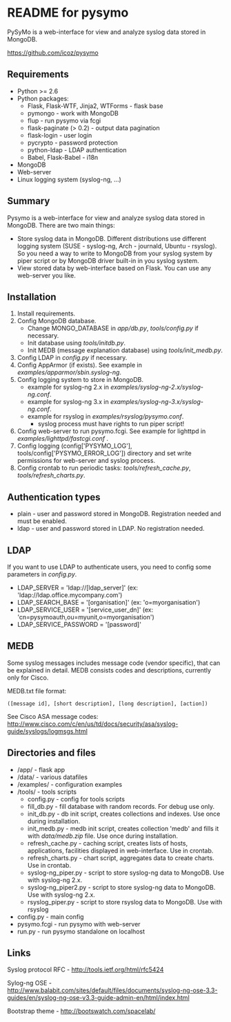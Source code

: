 # README for pysymo

PySyMo is a web-interface for view and analyze syslog data stored in MongoDB.

https://github.com/icoz/pysymo

## Requirements

- Python >= 2.6
- Python packages: 
    - Flask, Flask-WTF, Jinja2, WTForms - flask base 
    - pymongo                           - work with MongoDB 
    - flup                              - run pysymo via fcgi
    - flask-paginate (> 0.2)            - output data pagination
    - flask-login                       - user login
    - pycrypto                          - password protection
    - python-ldap                       - LDAP authentication
    - Babel, Flask-Babel                - i18n
- MongoDB
- Web-server
- Linux logging system (syslog-ng, ...)

## Summary

Pysymo is a web-interface for view and analyze syslog data stored in MongoDB. There are two main things:
 
- Store syslog data in MongoDB. Different distributions use different logging system (SUSE - syslog-ng, 
  Arch - journald, Ubuntu - rsyslog). So you need a way to write to MongoDB from your syslog system 
  by piper script or by MongoDB driver built-in in you syslog system.
- View stored data by web-interface based on Flask. You can use any web-server you like. 
   

## Installation

1. Install requirements.
2. Config MongoDB database.
    - Change MONGO_DATABASE in *app/db.py*, *tools/config.py* if necessary.
    - Init database using *tools/initdb.py*.
    - Init MEDB (message explanation database) using *tools/init_medb.py*.
3. Config LDAP in *config.py* if necessary.
4. Config AppArmor (if exists). See example in *examples/apparmor/sbin.syslog-ng*.
5. Config logging system to store in MongoDB. 
    - example for syslog-ng 2.x in *examples/syslog-ng-2.x/syslog-ng.conf*.
    - example for syslog-ng 3.x in *examples/syslog-ng-3.x/syslog-ng.conf*.
    - example for rsyslog in *examples/rsyslog/pysymo.conf*.
        - syslog process must have rights to run piper script! 
6. Config web-server to run pysymo.fcgi. See example for lighttpd in *examples/lighttpd/fastcgi.conf* .
7. Config logging (config['PYSYMO_LOG'], tools/config['PYSYMO_ERROR_LOG']) directory and set write permissions for web-server and syslog process.
8. Config crontab to run periodic tasks: *tools/refresh_cache.py*, *tools/refresh_charts.py*.

## Authentication types

- plain - user and password stored in MongoDB. Registration needed and must be enabled.
- ldap - user and password stored in LDAP. No registration needed.

## LDAP

If you want to use LDAP to authenticate users, you need to config some parameters in *config.py*.
 
- LDAP_SERVER = 'ldap://[ldap_server]' (ex: 'ldap://ldap.office.mycompany.com')
- LDAP_SEARCH_BASE = '[organisation]' (ex: 'o=myorganisation')
- LDAP_SERVICE_USER = '[service_user_dn]' (ex: 'cn=pysymoauth,ou=myunit,o=myorganisation')
- LDAP_SERVICE_PASSWORD = '[password]'

## MEDB

Some syslog messages includes message code (vendor specific), that can be explained in detail. MEDB consists codes
and descriptions, currently only for Cisco.
 
MEDB.txt file format:
 
    ([message id], [short description], [long description], [action])

See Cisco ASA message codes: http://www.cisco.com/c/en/us/td/docs/security/asa/syslog-guide/syslogs/logmsgs.html

## Directories and files

- /app/ - flask app
- /data/ - various datafiles
- /examples/ - configuration examples
- /tools/ - tools scripts
    - config.py - config for tools scripts
    - fill_db.py - fill database with random records. For debug use only.
    - init_db.py - db init script, creates collections and indexes. Use once during installation.
    - init_medb.py - medb init script, creates collection 'medb' and fills it with *data/medb.zip* file. Use once during installation.
    - refresh_cache.py - caching script, creates lists of hosts, applications, facilities displayed in web-interface. 
                         Use in crontab.
    - refresh_charts.py - chart script, aggregates data to create charts. Use in crontab.
    - syslog-ng_piper.py - script to store syslog-ng data to MongoDB. Use with syslog-ng 2.x.
    - syslog-ng_piper2.py - script to store syslog-ng data to MongoDB. Use with syslog-ng 2.x.
    - rsyslog_piper.py - script to store rsyslog data to MongoDB. Use with rsyslog
- config.py - main config
- pysymo.fcgi - run pysymo with web-server
- run.py - run pysymo standalone on localhost

## Links

Syslog protocol RFC - http://tools.ietf.org/html/rfc5424

Sylog-ng OSE - http://www.balabit.com/sites/default/files/documents/syslog-ng-ose-3.3-guides/en/syslog-ng-ose-v3.3-guide-admin-en/html/index.html

Bootstrap theme - http://bootswatch.com/spacelab/